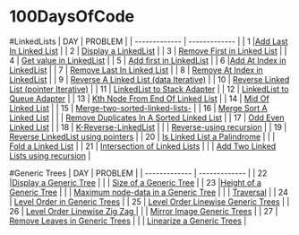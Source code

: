 # 100DaysOfCode

#LinkedLists
| DAY  | PROBLEM |
| ------------- | ------------- |
| 1  |[Add Last In Linked List](https://github.com/sakshamlamba109/100DaysOfCode/blob/master/Linked%20List/Add%20Last%20In%20Linked%20List.txt) |
| 2  | [Display a LinkedList](https://github.com/sakshamlamba109/100DaysOfCode/blob/master/Linked%20List/Display%20a%20LinkedList.txt)  |
| 3  | [Remove First in Linked List](https://github.com/sakshamlamba109/100DaysOfCode/blob/master/Linked%20List/Remove%20First.txt)  |
| 4  | [Get value in LinkedList](https://github.com/sakshamlamba109/100DaysOfCode/blob/master/Linked%20List/Get%20value%20in%20LinkedList.txt)  |
| 5 | [Add first in LinkedList](https://github.com/sakshamlamba109/100DaysOfCode/blob/master/Linked%20List/Add%20first%20in%20LinkedList.java)  |
| 6 |[Add At Index in LinkedList](https://github.com/sakshamlamba109/100DaysOfCode/blob/master/Linked%20List/AddAtIndex.txt)  |
| 7  | [Remove Last In Linked List](https://github.com/sakshamlamba109/100DaysOfCode/blob/master/Linked%20List/Remove%20Last%20At%20Index.txt)  |
| 8  | [Remove At Index in LinkedList](https://github.com/sakshamlamba109/100DaysOfCode/blob/master/Linked%20List/Remove%20At%20Index.txt)  |
| 9  | [Reverse A Linked List (data Iterative)](https://github.com/sakshamlamba109/100DaysOfCode/blob/master/Linked%20List/Reverse%20A%20Linked%20List%20(data%20Iterative).txt)  |
| 10  | [Reverse Linked List (pointer Iterative)](https://github.com/sakshamlamba109/100DaysOfCode/blob/master/Linked%20List/Reverse%20Linked%20List%20(pointer%20Iterative).txt)  |
| 11  | [LinkedList to Stack Adapter](https://github.com/sakshamlamba109/100DaysOfCode/blob/master/Linked%20List/LinkedList%20to%20Stack%20Adapter.txt) |
| 12  | [LinkedList to Queue Adapter](https://github.com/sakshamlamba109/100DaysOfCode/blob/master/Linked%20List/LinkedList%20to%20Queue%20Adapter.txt)  |
| 13  | [Kth Node From End Of Linked List](https://github.com/sakshamlamba109/100DaysOfCode/blob/master/Linked%20List/Kth%20Node%20From%20End%20Of%20Linked%20List.txt)  |
| 14  | [Mid Of Linked List](https://github.com/sakshamlamba109/100DaysOfCode/blob/master/Linked%20List/Mid%20Of%20Linked%20List.txt)  |
| 15 | [Merge-two-sorted-linked-lists-](https://github.com/sakshamlamba109/100DaysOfCode/blob/master/Linked%20List/merge-two-sorted-linked-lists-official.txt)  |
| 16  | [Merge Sort A Linked List](https://github.com/sakshamlamba109/100DaysOfCode/blob/master/Linked%20List/Merge%20Sort%20A%20Linked%20List.txt) |
|      | [Remove Duplicates In A Sorted Linked List](https://github.com/sakshamlamba109/100DaysOfCode/blob/master/Linked%20List/Remove%20duplicates%20from%20a%20sorted%20Linked%20List.java) |
| 17 | [Odd Even Linked List](https://github.com/sakshamlamba109/100DaysOfCode/blob/master/Linked%20List/Odd%20Even%20Linked%20List.java) |
| 18 | [K-Reverse-LinkedList](https://github.com/sakshamlamba109/100DaysOfCode/blob/35a05b4cf7e76cf3b8741fc14c83ce39a1bf3767/Linked%20List/K-Reverse-LinkedList.java) |
|    | [Reverse-using recursion](https://github.com/sakshamlamba109/100DaysOfCode/blob/35a05b4cf7e76cf3b8741fc14c83ce39a1bf3767/Linked%20List/Display-Reverse-LinkedList.java) |
| 19 | [Reverse LinkedList using pointers](https://github.com/sakshamlamba109/100DaysOfCode/blob/master/Linked%20List/Reverse%20Linked%20List%20using%20pointer.java) |
| 20 | [Is Linked List a Palindrome](https://github.com/sakshamlamba109/100DaysOfCode/blob/master/Linked%20List/Is%20Linked%20List%20a%20Palindrome.java) |
|    | [Fold a Linked List](https://github.com/sakshamlamba109/100DaysOfCode/blob/master/Linked%20List/Fold%20a%20Linked%20List.java) |
| 21 | [Intersection of Linked Lists](https://github.com/sakshamlamba109/100DaysOfCode/blob/master/Linked%20List/Intersection%20of%20Linked%20List.java) |
|    | [Add Two Linked Lists using recursion](https://github.com/sakshamlamba109/100DaysOfCode/blob/master/Linked%20List/Add%20two%20Linked%20Lists.java) |


#Generic Trees
| DAY  | PROBLEM |
| ------------- | ------------- |
| 22  |[Display a Generic Tree](https://github.com/sakshamlamba109/100DaysOfCode/blob/master/Generic%20Trees/Display%20a%20Generic%20Tree.java) |
|     | [Size of a Generic Tree](https://github.com/sakshamlamba109/100DaysOfCode/blob/master/Generic%20Trees/Size%20of%20a%20Generic%20Tree.java)  |
| 23  |[Height of a Generic Tree](https://github.com/sakshamlamba109/100DaysOfCode/blob/master/Generic%20Trees/Height%20of%20a%20Generic%20Tree.java) |
|     | [Maximum node-data in a Generic Tree](https://github.com/sakshamlamba109/100DaysOfCode/blob/master/Generic%20Trees/Maximum%20in%20Generic%20Trees.java)  |
|     | [Traversal](https://github.com/sakshamlamba109/100DaysOfCode/blob/master/Generic%20Trees/Generic%20Tree%20-%20Traversals%20(pre-order%2C%20Post-order).java)  |
| 24  | [Level Order in Generic Trees](https://github.com/sakshamlamba109/100DaysOfCode/blob/master/Generic%20Trees/Level-Order-Generic-Tree.java)  |
| 25  | [Level Order Linewise Generic Trees](https://github.com/sakshamlamba109/100DaysOfCode/blob/master/Generic%20Trees/Levelorder%20Linewise%20in%20Generic%20Trees.java)  |
| 26  | [Level Order Linewise Zig Zag ](https://github.com/sakshamlamba109/100DaysOfCode/blob/master/Generic%20Trees/Levelorder%20Linewise%20Zig%20Zag.java)  |
|     | [Mirror Image Generic Trees](https://github.com/sakshamlamba109/100DaysOfCode/blob/master/Generic%20Trees/Mirror%20image%20of%20a%20Generic%20Tree.java)  |
| 27  | [Remove Leaves in Generic Trees](https://github.com/sakshamlamba109/100DaysOfCode/blob/master/Generic%20Trees/Remove%20Leaves%20in%20Generic%20Trees.java)  |
|     | [Linearize a Generic Trees](https://github.com/sakshamlamba109/100DaysOfCode/blob/master/Generic%20Trees/Linearize%20a%20Generic%20Tree.java)  |




